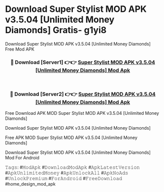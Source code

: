 # Download Super Stylist MOD APK v3.5.04 [Unlimited Money Diamonds] Gratis- g1yi8
Download Super Stylist MOD APK v3.5.04 [Unlimited Money Diamonds] Free Mod APK

<div align="center">
<h3>🔴 Download [Server1] 👉👉 <a href="https://apk-comot.site?title=Super_Stylist_MOD_APK_v3.5.04_[Unlimited_Money_Diamonds]">Super Stylist MOD APK v3.5.04 [Unlimited Money Diamonds] Mod Apk</a></h3><br>

<h3>🔴 Download [Server2] 👉👉 <a href="https://apk-comot.site?title=Super_Stylist_MOD_APK_v3.5.04_[Unlimited_Money_Diamonds]">Super Stylist MOD APK v3.5.04 [Unlimited Money Diamonds] Mod Apk</a></h3>
</div>


Free Download APK MOD Super Stylist MOD APK v3.5.04 [Unlimited Money Diamonds]

Download Super Stylist MOD APK v3.5.04 [Unlimited Money Diamonds] 

Free APK MOD Super Stylist MOD APK v3.5.04 [Unlimited Money Diamonds] 

Download Super Stylist MOD APK v3.5.04 [Unlimited Money Diamonds] Mod For Android

𝚃𝚊𝚐𝚜: #𝙼𝚘𝚍𝙰𝚙𝚔 #𝙳𝚘𝚠𝚗𝚕𝚘𝚊𝚍𝙼𝚘𝚍𝙰𝚙𝚔 #𝙰𝚙𝚔𝙻𝚊𝚝𝚎𝚜𝚝𝚅𝚎𝚛𝚜𝚒𝚘𝚗 #𝙰𝚙𝚔𝚄𝚗𝚕𝚒𝚖𝚒𝚝𝚎𝚍𝙼𝚘𝚗𝚎𝚢 #𝙰𝚙𝚔𝚄𝚗𝚕𝚘𝚌𝚔𝙰𝚕𝚕 #𝙰𝚙𝚔𝙽𝚘𝙰𝚍𝚜 #𝚄𝚗𝚕𝚘𝚌𝚔𝙿𝚛𝚎𝚖𝚒𝚞𝚖 #𝙵𝚘𝚛𝙰𝚗𝚍𝚛𝚘𝚒𝚍 #𝙵𝚛𝚎𝚎𝙳𝚘𝚠𝚗𝚕𝚘𝚊𝚍 #home_design_mod_apk